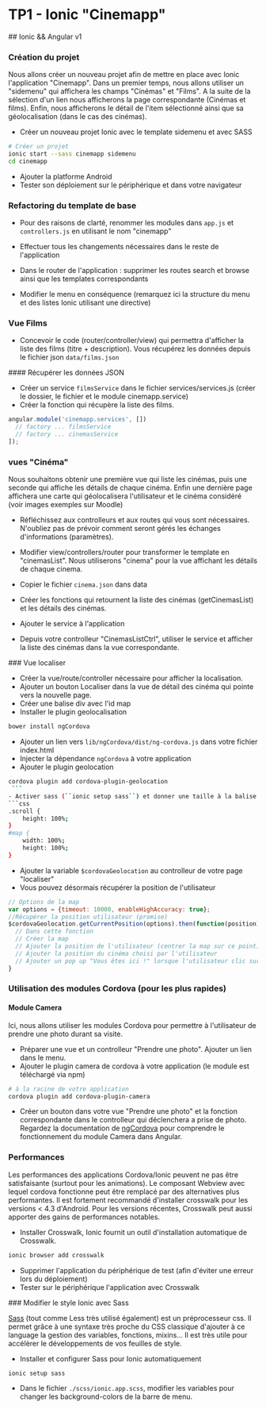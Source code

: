TP1 - Ionic "Cinemapp"
==============

## Ionic && Angular v1

### Création du projet

Nous allons créer un nouveau projet afin de mettre en place avec Ionic l'application
"Cinemapp". Dans un premier temps, nous allons utiliser un "sidemenu" qui affichera les champs "Cinémas" et "Films". A la suite de la sélection d'un lien
nous afficherons la page correspondante (Cinémas et films). Enfin, nous afficherons
le détail de l'item sélectionné ainsi que sa géolocalisation (dans le cas des cinémas).

- Créer un nouveau projet Ionic avec le template sidemenu et avec SASS
```bash
# Créer un projet
ionic start --sass cinemapp sidemenu
cd cinemapp
```

- Ajouter la platforme Android
- Tester son déploiement sur le périphérique et dans votre navigateur


### Refactoring du template de base

- Pour des raisons de clarté, renommer les modules dans ``app.js`` et ``controllers.js`` en utilisant le nom "cinemapp"
- Effectuer tous les changements nécessaires dans le reste de l'application

- Dans le router de l'application : supprimer les routes search et browse ainsi que les
templates correspondants
- Modifier le menu en conséquence (remarquez ici la structure du menu et des listes Ionic utilisant une directive)

### Vue Films

- Concevoir le code (router/controller/view) qui permettra d'afficher la liste des films (titre + description). Vous récupérez les données depuis le fichier json ``data/films.json``

#### Récupérer les données JSON

- Créer un service ``filmsService`` dans le fichier services/services.js  (créer le dossier, le fichier et le module cinemapp.service)
- Créer la fonction qui récupère la liste des films.

```javascript
angular.module('cinemapp.services', [])
  // factory ... filmsService
  // factory ... cinemasService
]);
```

### vues "Cinéma"

Nous souhaitons obtenir une première vue qui liste les cinémas, puis une seconde qui affiche les détails de chaque cinéma. Enfin une dernière page affichera une carte qui géolocalisera l'utilisateur et le cinéma considéré (voir images exemples sur Moodle)
- Réfléchissez aux controlleurs et aux routes qui vous sont nécessaires. N'oubliez pas de prévoir comment seront gérés les échanges d'informations (paramètres).
- Modifier view/controllers/router pour transformer le template en "cinemasList". Nous utiliserons "cinema" pour la vue affichant les détails de chaque cinema.
- Copier le fichier ``cinema.json`` dans data

- Créer les fonctions qui retournent la liste des cinémas (getCinemasList) et les détails des cinémas.
- Ajouter le service à l'application
- Depuis votre controlleur "CinemasListCtrl", utiliser le service et afficher la liste des cinémas dans la vue correspondante.


### Vue localiser

- Créer la vue/route/controller nécessaire pour afficher la localisation.
- Ajouter un bouton Localiser dans la vue de détail des cinéma qui pointe vers la nouvelle page.
- Créer une balise div avec l'id map
- Installer le plugin geolocalisation

```bash
bower install ngCordova
```
- Ajouter un lien vers ``lib/ngCordova/dist/ng-cordova.js`` dans votre fichier index.html
- Injecter la dépendance ``ngCordova`` à votre application
- Ajouter le plugin geolocation

```bash
cordova plugin add cordova-plugin-geolocation
 ```
- Activer sass (``ionic setup sass``) et donner une taille à la balise map
```css
.scroll {
    height: 100%;
}
#map {
    width: 100%;
    height: 100%;
}
```
- Ajouter la variable ``$cordovaGeolocation`` au controlleur de votre page "localiser"
- Vous pouvez désormais récupérer la position de l'utilisateur

```javascript
// Options de la map
var options = {timeout: 10000, enableHighAccuracy: true};
//Récupérer la position utilisateur (promise)
$cordovaGeolocation.getCurrentPosition(options).then(function(position){
  // Dans cette fonction
  // Créer la map
  // Ajouter la position de l'utilisateur (centrer la map sur ce point)
  // Ajouter la position du cinéma choisi par l'utilisateur
  // Ajouter un pop up "Vous êtes ici !" lorsque l'utilisateur clic sur son point.
}
```


### Utilisation des modules Cordova (pour les plus rapides)


#### Module Camera

Ici, nous allons utiliser les modules Cordova pour permettre à l'utilisateur de prendre une photo durant sa visite.

- Préparer une vue et un controlleur "Prendre une photo". Ajouter un lien dans le menu.
- Ajouter le plugin camera de cordova à votre application  (le module est téléchargé via npm)
```bash
# à la racine de votre application
cordova plugin add cordova-plugin-camera
```
- Créer un bouton dans votre vue "Prendre une photo" et la fonction correspondante dans le controlleur qui déclenchera a prise de photo. Regardez la documentation de [ngCordova](http://ngcordova.com/docs/plugins/camera/) pour comprendre le fonctionnement du module Camera dans Angular.


### Performances

Les performances des applications Cordova/Ionic peuvent ne pas être satisfaisante (surtout pour les animations). Le composant Webview avec lequel cordova fonctionne peut être remplacé par des alternatives plus performantes. Il est fortement recommandé d'installer crosswalk pour les versions < 4.3 d'Android. Pour les versions récentes, Crosswalk peut aussi apporter des gains de performances notables.

- Installer Crosswalk, Ionic fournit un outil d'installation automatique de Crosswalk.

```bash
ionic browser add crosswalk
```

- Supprimer l'application du périphérique de test (afin d'éviter une erreur lors du déploiement)
- Tester sur le périphérique l'application avec Crosswalk


### Modifier le style Ionic avec Sass

[Sass](http://sass-lang.com/) (tout comme Less très utilisé également) est un préprocesseur css. Il permet grâce à une syntaxe très proche du CSS classique d'ajouter à ce language la gestion des variables, fonctions, mixins... Il est très utile pour accélèrer le développements de vos feuilles de style.

- Installer et configurer Sass pour Ionic automatiquement

```bash
ionic setup sass
```

- Dans le fichier ``./scss/ionic.app.scss``, modifier les variables pour changer les background-colors de la barre de menu.
